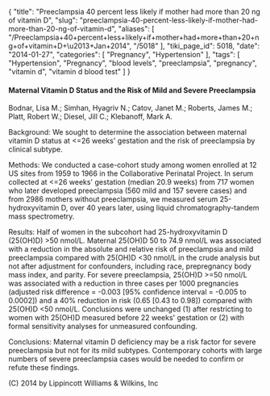 {
    "title": "Preeclampsia 40 percent less likely if mother had more than 20 ng of vitamin D",
    "slug": "preeclampsia-40-percent-less-likely-if-mother-had-more-than-20-ng-of-vitamin-d",
    "aliases": [
        "/Preeclampsia+40+percent+less+likely+if+mother+had+more+than+20+ng+of+vitamin+D+\u2013+Jan+2014",
        "/5018"
    ],
    "tiki_page_id": 5018,
    "date": "2014-01-27",
    "categories": [
        "Pregnancy",
        "Hypertension"
    ],
    "tags": [
        "Hypertension",
        "Pregnancy",
        "blood levels",
        "preeclampsia",
        "pregnancy",
        "vitamin d",
        "vitamin d blood test"
    ]
}


#### Maternal Vitamin D Status and the Risk of Mild and Severe Preeclampsia

Bodnar, Lisa M.; Simhan, Hyagriv N.; Catov, Janet M.; Roberts, James M.; Platt, Robert W.; Diesel, Jill C.; Klebanoff, Mark A.

Background: We sought to determine the association between maternal vitamin D status at <=26 weeks' gestation and the risk of preeclampsia by clinical subtype.

Methods: We conducted a case-cohort study among women enrolled at 12 US sites from 1959 to 1966 in the Collaborative Perinatal Project. In serum collected at <=26 weeks' gestation (median 20.9 weeks) from 717 women who later developed preeclampsia (560 mild and 157 severe cases) and from 2986 mothers without preeclampsia, we measured serum 25-hydroxyvitamin D, over 40 years later, using liquid chromatography-tandem mass spectrometry.

Results: Half of women in the subcohort had 25-hydroxyvitamin D (25(OH)D) >50 nmol/L. Maternal 25(OH)D 50 to 74.9 nmol/L was associated with a reduction in the absolute and relative risk of preeclampsia and mild preeclampsia compared with 25(OH)D <30 nmol/L in the crude analysis but not after adjustment for confounders, including race, prepregnancy body mass index, and parity. For severe preeclampsia, 25(OH)D >=50 nmol/L was associated with a reduction in three cases per 1000 pregnancies (adjusted risk difference = -0.003 <span>[95% confidence interval = -0.005 to 0.0002]</span>) and a 40% reduction in risk (0.65 <span>[0.43 to 0.98]</span>) compared with 25(OH)D <50 nmol/L. Conclusions were unchanged (1) after restricting to women with 25(OH)D measured before 22 weeks' gestation or (2) with formal sensitivity analyses for unmeasured confounding.

Conclusions: Maternal vitamin D deficiency may be a risk factor for severe preeclampsia but not for its mild subtypes. Contemporary cohorts with large numbers of severe preeclampsia cases would be needed to confirm or refute these findings.

(C) 2014 by Lippincott Williams & Wilkins, Inc